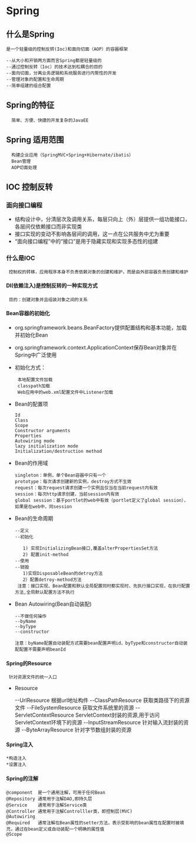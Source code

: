 # Spring

## 什么是Spring
    是一个轻量级的控制反转(Ioc)和面向切面（AOP）的容器框架
    
    --从大小和开销两方面而言Spring都是轻量级的
    --通过控制反转（Ioc）的技术达到松耦合的目的
    --面向切面，分离业务逻辑和系统服务进行内聚性的开发
    --管理对象的配置和生命周期
    --简单组建的组合配置
    
## Spring的特征
     
      简单、方便、快捷的开发复杂的JavaEE
      
## Spring 适用范围
      构建企业应用（SpringMVC+Spring+Hibernate/ibatis）
      Bean管理
      AOP切面处理

## IOC 控制反转

### 面向接口编程
    
   * 结构设计中，分清层次及调用关系，每层只向上（外）层提供一组功能接口，各层间仅依赖接口而非实现类
   * 接口实现的变动不影响各层间的调用，这一点在公共服务中尤为重要
   * “面向接口编程”中的“接口”是用于隐藏实现和实现多态性的组建
### 什么是IOC
    
     控制权的转移，应用程序本身不负责依赖对象的创建和维护，而是由外部容器负责创建和维护
#### DI(依赖注入)是控制反转的一种实现方式
     目的：创建对象并且组装对象之间的关系
           
           
           
#### Bean容器的初始化
  * org.springframework.beans.BeanFactory提供配置结构和基本功能，加载并初始化Bean
  * org.springframework.context.ApplicationContext保存Bean对象并在Spring中广泛使用
  * 初始化方式：
  
         本地配置文件加载
         classpath加载
         Web应用中的web.xml配置文件中Listener加载
  * Bean的配置项
       
        Id
        Class
        Scope
        Constructor arguments
        Properties
        Autowiring mode
        lazy initialization mode
        Initialization/destruction method
  * Bean的作用域
        
        singleton：单例，单个Bean容器中只有一个
        prototype：每次请求创建新的实例，destroy方式不生效
        request：每次request请求创建一个实例且仅当在当前request内有效
        session：每次http请求创建，当前session内有效
        global session：基于portlet的web中有效（portlet定义了global session），如果是在web中，同session
        
  * Bean的生命周期
       
        --定义
        --初始化
           
           1) 实现InitializingBean接口,覆盖alterPropertiesSet方法
           2) 配置init-method
        --使用
        --销毁
           1)实现DisposableBean的detroy方法
           2）配置detroy-method方法
         注意：接口实现、Bean配置和默认全局配置同时都实现时，先执行接口实现，在执行配置方法,全局默认配置方法不执行
  
  * Bean Autowiring(Bean自动装配)
        
        --不做任何操作
        --byName
        --byType
        --constructor
        
        注意：byName配置自动装配方式需要bean配置声明id，byType和constructor自动装配配置不需要声明beanId

#### Spring的Resource

     针对资源文件的统一入口
     
  * Resource
  
  
    --UrlResource               根据url地址构件
    --ClassPathResource         获取类路径下的资源文件
    --FileSystemResource        获取文件系统里的资源
    --ServletContextResource    ServletContext封装的资源,用于访问ServletContext环境下的资源
    --InputStreamResource       针对输入流封装的资源
    --ByteArrayResource         针对字节数组封装的资源

  
#### Spring注入
    *构造注入
    *设置注入
#### Spring的注解


    @component  是一个通用注解，可用于任何Bean
    @Repository 通常用于注解DAO,即持久层
    @Service    通常用于注解Service类
    @Controller 通常用于注解Controlller类，即控制层(MVC)
    @Autowiring
    @Required   通常注解在Bean属性的setter方法，表示受影响的bean属性在配置时被填充，通过在bean定义或自动装配一个明确的属性值
    @Scope
    